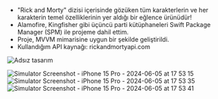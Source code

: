 - "Rick and Morty" dizisi içerisinde gözüken tüm karakterlerin ve her karakterin temel özelliklerinin yer aldığı bir eğlence ürünüdür!
- Alamofire, Kingfisher gibi üçüncü parti kütüphaneleri Swift Package Manager (SPM) ile projeme dahil ettim.
- Proje, MVVM mimarisine uygun bir şekilde geliştirildi.
- Kullandığım API kaynağı: rickandmortyapi.com

![Adsız tasarım](https://github.com/berke99/RickAndMortyApi/assets/171576493/a4cf8129-3494-4bb4-b2da-75f71138aa5b)

![Simulator Screenshot - iPhone 15 Pro - 2024-06-05 at 17 53 15](https://github.com/berke99/RickAndMortyApi/assets/171576493/daa38e1d-a63d-499e-8dbe-103ba30e12d4)
![Simulator Screenshot - iPhone 15 Pro - 2024-06-05 at 17 53 35](https://github.com/berke99/RickAndMortyApi/assets/171576493/b00d637a-7321-4e08-9c65-cd2070f3a3d6)
![Simulator Screenshot - iPhone 15 Pro - 2024-06-05 at 17 53 41](https://github.com/berke99/RickAndMortyApi/assets/171576493/510b68fa-82f6-43b8-9728-7aed2ad9b76a)
